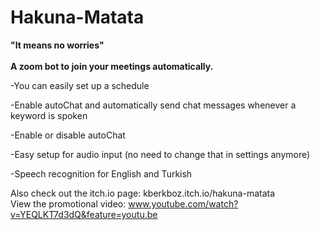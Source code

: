 # Hakuna-Matata
<b>"It means no worries"</b>
<br>
<br>
 <strong> A zoom bot to join your meetings automatically. 
 </strong>

-You can easily set up a schedule

-Enable autoChat and automatically send chat messages whenever a keyword is spoken

-Enable or disable autoChat

-Easy setup for audio input (no need to change that in settings anymore)

-Speech recognition for English and Turkish

Also check out the itch.io page: <a> kberkboz.itch.io/hakuna-matata </a><br>
View the promotional video: www.youtube.com/watch?v=YEQLKT7d3dQ&feature=youtu.be
